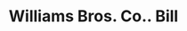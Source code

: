 ---
doi: 10.7916/D81V6S2N
date_other: '1906'
date_other_textual: '1906'
form: printed ephemera
genre:
- Invoices
name:
- Williams Bros. Co.
object_in_context_url: https://biggert.cul.columbia.edu/items/view/ave_biggert_00626
subject_hierarchical_geographic:
- Detroit, Michigan, United States
subject_name:
- Williams Bros. Co.
title: Williams Bros. Co.. Bill
sort_title: Williams Bros. Co.. Bill
call_number: ave_biggert_00626
coordinates:
- 42.331388888888895,-83.04583333333333
pid: ave_biggert_00626
identifiers: ave_biggert_00626
permalink: /biggert/ave_biggert_00626/
layout: iiif-image-page
---